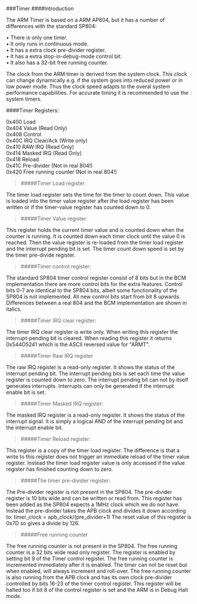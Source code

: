 ###Timer
####Introduction
>
The ARM Timer is based on a ARM AP804, but it has a number of differences with the standard 
SP804:  
>>
• There is only one timer.  
• It only runs in continuous mode.  
• It has a extra clock pre-divider register.  
• It has a extra stop-in-debug-mode control bit.  
• It also has a 32-bit free running counter.  
>
The clock from the ARM timer is derived from the system clock. This clock can change dynamically
e.g. if the system goes into reduced power or in low power mode. Thus the clock speed adapts to
the overal system performance capabilities. For accurate timing it is recommended to use the
system timers.

####Timer Registers:
>
0x400   Load   
0x404   Value                   (Read Only)  
0x408   Control  
0x40C   IRQ Clear/Ack   (Write only)  
0x410   RAW IRQ            (Read Only)  
0x414   Masked IRQ       (Read Only)  
0x418   Reload  
0x41C   Pre-divider (Not in real 804!)  
0x420   Free running counter (Not in real 804!)  

>#####Timer Load register
>>
The timer load register sets the time for the timer to count down. This value is loaded into the timer
value register after the load register has been written or if the timer-value register has counted
down to 0.

>#####Timer Value register:
>>
This register holds the current timer value and is counted down when the counter is running. It is
counted down each timer clock until the value 0 is reached. Then the value register is re-loaded from
the timer load register and the interrupt pending bit is set. The timer count down speed is set by the
timer pre-divide register.

>#####Timer control register:
>>
The standard SP804 timer control register consist of 8 bits but in the BCM implementation there are
more control bits for the extra features. Control bits 0-7 are identical to the SP804 bits, albeit some
functionality of the SP804 is not implemented. All new control bits start from bit 8 upwards.
Differences between a real 804 and the BCM implementation are shown in italics.

>#####Timer IRQ clear register:
>>
The timer IRQ clear register is write only. When writing this register the interrupt-pending bit is
cleared.
When reading this register it returns 0x544D5241 which is the ASCII reversed value for "ARMT".

>#####Timer Raw IRQ register
>>
The raw IRQ register is a read-only register. It shows the status of the interrupt pending bit.
The interrupt pending bits is set each time the value register is counted down to zero. The interrupt
pending bit can not by itself generates interrupts. Interrupts can only be generated if the interrupt
enable bit is set.

>#####Timer Masked IRQ register:
>>
The masked IRQ register is a read-only register. It shows the status of the interrupt signal. It is simply
a logical AND of the interrupt pending bit and the interrupt enable bit.

>#####Timer Reload register:
>>
This register is a copy of the timer load register. The difference is that a write to this register does
not trigger an immediate reload of the timer value register. Instead the timer load register value is
only accessed if the value register has finished counting down to zero.

>#####The timer pre-divider register:
>>
The Pre-divider register is not present in the SP804.
The pre-divider register is 10 bits wide and can be written or read from. This register has been added
as the SP804 expects a 1MHz clock which we do not have. Instead the pre-divider takes the APB
clock and divides it down according to:
timer_clock = apb_clock/(pre_divider+1)
The reset value of this register is 0x7D so gives a divide by 126.

>#####Free running counter
>>
The free running counter is not present in the SP804.
The free running counter is a 32 bits wide read only register. The register is enabled by setting bit 9
of the Timer control register. The free running counter is incremented immediately after it is
enabled. The timer can not be reset but when enabled, will always increment and roll-over. The free
running counter is also running from the APB clock and has its own clock pre-divider controlled by
bits 16-23 of the timer control register.
This register will be halted too if bit 8 of the control register is set and the ARM is in Debug Halt
mode.
